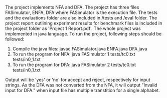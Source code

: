 The project implements NFA and DFA. The project has three files FASimulator, ENFA, DFA where FASimulator is the execution file. The tests and the evaluations folder are also included in /tests and /eval folder. The project report outlining experiment results for benchmark files is included in the project folder as 'Project 1 Report.pdf'. The whole project was implemented in java language. To run the project, following steps should be followed:

1. Compile the java files:
    javac FASimulator.java ENFA.java DFA.java
2. To run the program for NFA:
    java FASimulator 1 tests/tc0.txt tests/in0_1.txt
3. To run the program for DFA:
    java FASimulator 2 tests/tc0.txt tests/in0_1.txt

Output will be 'yes' or 'no' for accept and reject, respectively for input strings. As the DFA was not converted from the NFA, it will output "Invalid input for DFA." when input file has multiple transtition for a single alphabet.